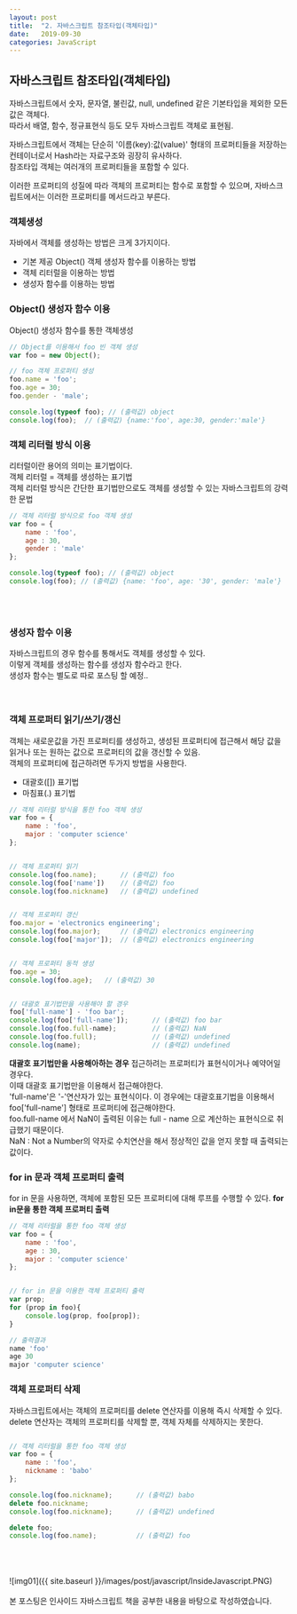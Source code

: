 ```yaml
---
layout: post
title:  "2. 자바스크립트 참조타입(객체타입)"
date:   2019-09-30
categories: JavaScript
---  
```

## 자바스크립트 참조타입(객체타입)  
자바스크립트에서 숫자, 문자열, 불린값, null, undefined 같은 기본타입을 제외한 모든 값은 객체다.  
따라서 배열, 함수, 정규표현식 등도 모두 자바스크립트 객체로 표현됨.  
  
자바스크립트에서 객체는 단순히 '이름(key):값(value)' 형태의 프로퍼티들을 저장하는 컨테이너로서 Hash라는 자료구조와 굉장히 유사하다.  
참조타입 객체는 여러개의 프로퍼티들을 포함할 수 있다.  
  
이러한 프로퍼티의 성질에 따라 객체의 프로퍼티는 함수로 포함할 수 있으며, 자바스크립트에서는 이러한 프로퍼티를 메서드라고 부른다.  
  

### 객체생성  
자바에서 객체를 생성하는 방법은 크게 3가지이다.  
- 기본 제공 Object() 객체 생성자 함수를 이용하는 방법  
- 객체 리터럴을 이용하는 방법  
- 생성자 함수를 이용하는 방법  
  
  
  
### Object() 생성자 함수 이용  
Object() 생성자 함수를 통한 객체생성  
```javascript
// Object를 이용해서 foo 빈 객체 생성
var foo = new Object();

// foo 객체 프로퍼티 생성
foo.name = 'foo';
foo.age = 30;
foo.gender - 'male';

console.log(typeof foo); // (출력값) object
console.log(foo);  // (출력값) {name:'foo', age:30, gender:'male'}
```   
  
  
  
### 객체 리터럴 방식 이용  
리터럴이란 용어의 의미는 표기법이다.  
객체 리터럴 = 객체를 생성하는 표기법  
객체 리터럴 방식은 간단한 표기법만으로도 객체를 생성할 수 있는 자바스크립트의 강력한 문법  
```javascript
// 객체 리터럴 방식으로 foo 객체 생성
var foo = {
	name : 'foo',
	age : 30,
	gender : 'male'
};

console.log(typeof foo); // (출력값) object
console.log(foo); // (출력값) {name: 'foo', age: '30', gender: 'male'}
```
<br>
<br>
  
### 생성자 함수 이용  
자바스크립트의 경우 함수를 통해서도 객체를 생성할 수 있다.  
이렇게 객체를 생성하는 함수를 생성자 함수라고 한다.  
생성자 함수는 별도로 따로 포스팅 할 예정..  
<br>
<br>
  
### 객체 프로퍼티 읽기/쓰기/갱신  
객체는 새로운값을 가진 프로퍼티를 생성하고, 생성된 프로퍼티에 접근해서 해당 값을 읽거나 또는 원하는 값으로 프로퍼티의 값을 갱신할 수 있음.  
객체의 프로퍼티에 접근하려면 두가지 방법을 사용한다.  
- 대괄호([]) 표기법
- 마침표(.) 표기법
  
```javascript
// 객체 리터럴 방식을 통한 foo 객체 생성  
var foo = {
	name : 'foo',
	major : 'computer science'
};


// 객체 프로퍼티 읽기
console.log(foo.name);		// (출력값) foo
console.log(foo['name'])	// (출력값) foo
console.log(foo.nickname)	// (출력값) undefined


// 객체 프로퍼티 갱신
foo.major = 'electronics engineering';
console.log(foo.major);		// (출력값) electronics engineering
console.log(foo['major']);	// (출력값) electronics engineering


// 객체 프로퍼티 동적 생성
foo.age = 30;
console.log(foo.age);	// (출력값) 30


// 대괄호 표기법만을 사용해야 할 경우 
foo['full-name'] - 'foo bar';
console.log(foo['full-name']);		// (출력값) foo bar
console.log(foo.full-name);			// (출력값) NaN
console.log(foo.full);				// (출력값) undefined
console.log(name);					// (출력값) undefined


```
**대괄호 표기법만을 사용해아하는 경우**
접근하려는 프로퍼티가 표현식이거나 예약어일 경우다.  
이때 대괄호 표기법만을 이용해서 접근해야한다.  
'full-name'은  '-'연산자가 있는 표현식이다. 이 경우에는 대괄호표기법을 이용해서 foo['full-name'] 형태로 프로퍼티에 접근해야한다.  
foo.full-name 에서 NaN이 출력된 이유는 full - name 으로 계산하는 표현식으로 취급했기 때문이다.  
NaN : Not a Number의 약자로 수치연산을 해서 정상적인 값을 얻지 못할 때 출력되는 값이다.  
  
  
  

### for in 문과 객체 프로퍼티 출력  
for in 문을 사용하면, 객체에 포함된 모든 프로퍼티에 대해 루프를 수행할 수 있다.
**for in문을 통한 객체 프로퍼티 출력**
```javascript
// 객체 리터럴을 통한 foo 객체 생성
var foo = {
	name : 'foo',
	age : 30,
	major : 'computer science'
};


// for in 문을 이용한 객체 프로퍼티 출력 
var prop;
for (prop in foo){
	console.log(prop, foo[prop]);
}
``` 

```javascript
// 출력결과
name 'foo'
age 30
major 'computer science'
```
  
  
  
### 객체 프로퍼티 삭제  
자바스크립트에서는 객체의 프로퍼티를 delete 연산자를 이용해 즉시 삭제할 수 있다.  
delete 연산자는 객체의 프로퍼티를 삭제할 뿐, 객체 자체를 삭제하지는 못한다.  
```javascript

// 객체 리터럴을 통한 foo 객체 생성
var foo = {
	name : 'foo',
	nickname : 'babo'
};

console.log(foo.nickname);		// (출력값) babo
delete foo.nickname;
console.log(foo.nickname);		// (출력값) undefined

delete foo;
console.log(foo.name);			// (출력값) foo
```
  
  
  
<br>
<br>
<br>
![img01]({{ site.baseurl }}/images/post/javascript/InsideJavascript.PNG)<br>
<br>
본 포스팅은 인사이드 자바스크립트 책을 공부한 내용을 바탕으로 작성하였습니다.<br>
<br>
<br>
<br>